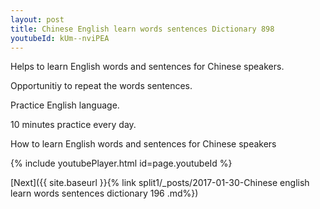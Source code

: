 ```yaml
---
layout: post
title: Chinese English learn words sentences Dictionary 898 
youtubeId: kUm--nviPEA
---
```

 
 
Helps to learn English words and sentences for Chinese speakers.

Opportunitiy to repeat the words sentences. 

Practice English language. 
 
10 minutes practice every day. 
 
How to learn English words and sentences for Chinese speakers 
 
{% include youtubePlayer.html id=page.youtubeId %}
 
 
[Next]({{ site.baseurl }}{% link  split1/_posts/2017-01-30-Chinese english learn words sentences dictionary 196 .md%})
 
